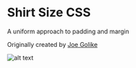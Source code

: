 # Shirt Size CSS
A uniform approach to padding and margin

Originally created by [Joe Golike](https://github.com/golike)


![alt text](http://s28.postimg.org/5ctzarikt/Screenshot_2016_01_03_17_31_41.png "Shirt Size CSS")
